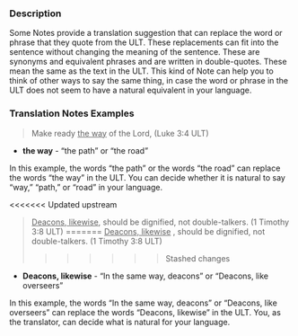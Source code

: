 
### Description

Some Notes provide a translation suggestion that can replace the word or phrase that they quote from the ULT. These replacements can fit into the sentence without changing the meaning of the sentence.  These are synonyms and equivalent phrases and are written in double-quotes. These mean the same as the text in the ULT. This kind of Note can help you to think of other ways to say the same thing, in case the word or phrase in the ULT does not seem to have a natural equivalent in your language.

### Translation Notes Examples

> Make ready <u>the way</u> of the Lord, (Luke 3:4 ULT)

* **the way** - “the path” or “the road”

In this example, the words “the path” or the words “the road” can replace the words “the way” in the ULT. You can decide whether it is natural to say “way,” “path,” or “road” in your language.

<<<<<<< Updated upstream
> <u>Deacons, likewise</u>, should be dignified, not double-talkers. (1 Timothy 3:8 ULT)
=======
> <u>Deacons, likewise</u> , should be dignified, not double-talkers. (1 Timothy 3:8 ULT)
>>>>>>> Stashed changes

* **Deacons, likewise** - “In the same way, deacons” or “Deacons, like overseers”

In this example, the words “In the same way, deacons” or “Deacons, like overseers” can replace the words “Deacons, likewise” in the ULT. You, as the translator, can decide what is natural for your language.